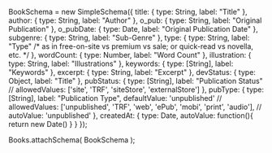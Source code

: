 BookSchema = new SimpleSchema({
	title: {
		type: String,
		label: "Title"
	},
	author: {
		type: String,
		label: "Author"
	},
	o_pub: {
		type: String,
		label: "Original Publication"
	},
	o_pubDate: {
		type: Date,
		label: "Original Publication Date"
	},
	subgenre: {
		type: String,
		label: "Sub-Genre"
	},
	type: {
		type: String,
		label: "Type" /* as in free-on-site vs premium vs sale; or quick-read vs novella, etc. */
	},
	wordCount: {
		type: Number,
		label: "Word Count"
	},
	illustration: {
		type: String,
		label: "Illustrations"
	},
	keywords: {
		type: [String],
		label: "Keywords"
	},
	excerpt: {
		type: String,
		label: "Excerpt"
	},
	devStatus: {
		type: Object,
		label: "Title"
	},
	pubStatus: {
		type: [String],
		label: "Publication Status"
		// allowedValues: ['site', 'TRF', 'siteStore', 'externalStore']
	},
	pubType: {
		type: [String],
		label: "Publication Type",
		defaultValue: 'unpublished'
		// allowedValues: ['unpublished', 'TRF', 'web', 'ePub', 'mobi', 'print', 'audio'],
		// autoValue: 'unpublished'
	},
	createdAt: {
		type: Date,
		autoValue: function(){
			return new Date()
		}
	}
});

Books.attachSchema( BookSchema );